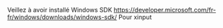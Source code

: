 
Veillez à avoir installé Windows SDK https://developer.microsoft.com/fr-fr/windows/downloads/windows-sdk/
Pour xinput
